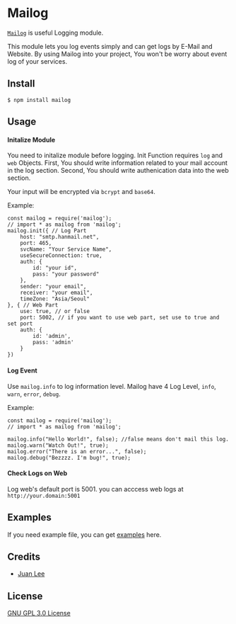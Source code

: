 # Mailog

[`Mailog`](https://mailog.juany.kr) is useful Logging module.

This module lets you log events simply and can get logs by E-Mail and Website.
By using Mailog into your project, You won't be worry about event log of your services.

## Install

    $ npm install mailog

## Usage

#### Initalize Module

You need to initalize module before logging.
Init Function requires `log` and `web` Objects.
First, You should write information related to your mail account in the log section.
Second, You should write authenication data into the web section.

Your input will be encrypted via `bcrypt` and `base64`.

Example:

    const mailog = require('mailog');
    // import * as mailog from 'mailog';
    mailog.init({ // Log Part
        host: "smtp.hanmail.net",
        port: 465,
        svcName: "Your Service Name",
        useSecureConnection: true,
        auth: {
            id: "your id",
            pass: "your password"
        },
        sender: "your email",
        receiver: "your email",
        timeZone: "Asia/Seoul"
    }, { // Web Part
        use: true, // or false
        port: 5002, // if you want to use web part, set use to true and set port
        auth: {
            id: 'admin',
            pass: 'admin'
        }
    })

#### Log Event

Use `mailog.info` to log information level.
Mailog have 4 Log Level, `info`, `warn`, `error`, `debug`.

Example:

    const mailog = require('mailog');
    // import * as mailog from 'mailog';
    
    mailog.info("Hello World!", false); //false means don't mail this log.
    mailog.warn("Watch Out!", true);
    mailog.error("There is an error...", false);
    mailog.debug("Bezzzz. I'm bug!", true);

#### Check Logs on Web
Log web's default port is 5001.
you can acccess web logs at `http://your.domain:5001`

## Examples

If you need example file, you can get [examples](https://github.com/ninejuan/mailog/tree/production/example) here.

## Credits

  - [Juan Lee](https://juany.kr)

## License

[GNU GPL 3.0 License](https://www.gnu.org/licenses/gpl-3.0.html)